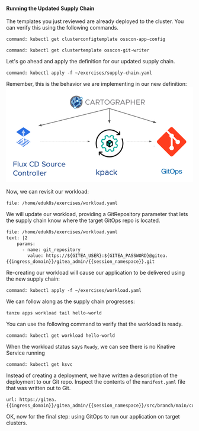 #### Running the Updated Supply Chain

The templates you just reviewed are already deployed to the cluster.
You can verify this using the following commands.

```terminal:execute
command: kubectl get clusterconfigtemplate osscon-app-config
```

```terminal:execute
command: kubectl get clustertemplate osscon-git-writer 
```

Let's go ahead and apply the definition for our updated supply chain.

```terminal:execute
command: kubectl apply -f ~/exercises/supply-chain.yaml
```

Remember, this is the behavior we are implementing in our new definition:
![Cartographer GitOps](images/cartographer-gitops.png)

Now, we can revisit our workload:

```editor:open-file
file: /home/eduk8s/exercises/workload.yaml
```

We will update our workload, providing a GitRepository parameter that lets the supply chain know where the target GitOps repo is located.

```editor:append-lines-to-file
file: /home/eduk8s/exercises/workload.yaml
text: |2
    params:
      - name: git_repository
        value: https://${GITEA_USER}:${GITEA_PASSWORD}@gitea.{{ingress_domain}}/gitea_admin/{{session_namespace}}.git
```

Re-creating our workload will cause our application to be delivered using the new supply chain:

```terminal:execute
command: kubectl apply -f ~/exercises/workload.yaml
```

We can follow along as the supply chain progresses:
```execute-2
tanzu apps workload tail hello-world
```

You can use the following command to verify that the workload is ready.
```terminal:execute
command: kubectl get workload hello-world
```

When the workload status says `Ready`, we can see there is no Knative Service running

```terminal:execute
command: kubectl get ksvc
```

Instead of creating a deployment, we have written a description of the deployment to our Git repo. Inspect the contents of the `manifest.yaml` file that was written out to Git.

```dashboard:open-url
url: https://gitea.{{ingress_domain}}/gitea_admin/{{session_namespace}}/src/branch/main/config
```

OK, now for the final step: using GitOps to run our application on target clusters.